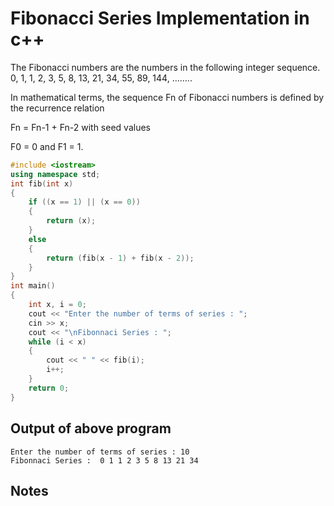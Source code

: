 # Fibonacci Series Implementation in c++

The Fibonacci numbers are the numbers in the following integer sequence.
0, 1, 1, 2, 3, 5, 8, 13, 21, 34, 55, 89, 144, ……..

In mathematical terms, the sequence Fn of Fibonacci numbers is defined by the recurrence relation

Fn = Fn-1 + Fn-2
with seed values

F0 = 0 and F1 = 1.

```c++
#include <iostream>
using namespace std;
int fib(int x)
{
    if ((x == 1) || (x == 0))
    {
        return (x);
    }
    else
    {
        return (fib(x - 1) + fib(x - 2));
    }
}
int main()
{
    int x, i = 0;
    cout << "Enter the number of terms of series : ";
    cin >> x;
    cout << "\nFibonnaci Series : ";
    while (i < x)
    {
        cout << " " << fib(i);
        i++;
    }
    return 0;
}
```

## Output of above program

```
Enter the number of terms of series : 10
Fibonnaci Series :  0 1 1 2 3 5 8 13 21 34
```

## Notes
